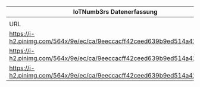 |IoTNumb3rs Datenerfassung|||||||||||
| ---- | ---- | ---- | ---- | ---- | ---- | ---- | ---- | ---- | ---- | ---- |
||||||||||||
|URL|home_url|filename|device_class|device_count|market_class|market_volume|prognosis_year|publication_year|authorship_class|Dropbox folder|
|https://i-h2.pinimg.com/564x/9e/ec/ca/9eeccacff42ceed639b9ed514a4212aa.jpg|https://twitter.com/ipfconline1/status/857704745296957444|file8_9eeccacff42ceed639b9ed514a4212aa.jpg|device|16000000000|||2017|2017|company|Pattoho/20181125-2100|
|https://i-h2.pinimg.com/564x/9e/ec/ca/9eeccacff42ceed639b9ed514a4212aa.jpg|https://twitter.com/ipfconline1/status/857704745296957444|file8_9eeccacff42ceed639b9ed514a4212aa.jpg|device|27000000000|||2020~|||Pattoho/20181125-2100|
|https://i-h2.pinimg.com/564x/9e/ec/ca/9eeccacff42ceed639b9ed514a4212aa.jpg|https://twitter.com/ipfconline1/status/857704745296957444|file8_9eeccacff42ceed639b9ed514a4212aa.jpg|||generate revenue|3E+12|2020~|||Pattoho/20181125-2100|
